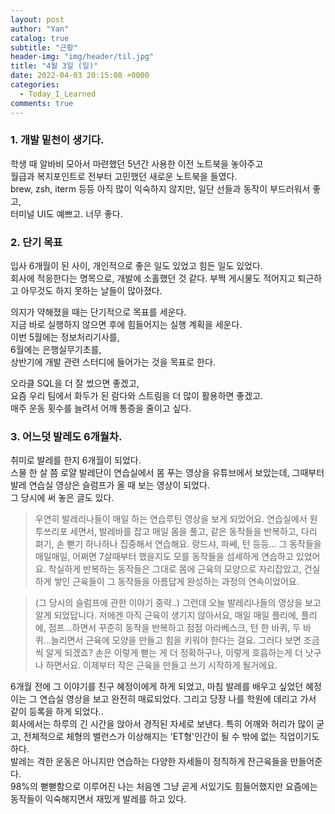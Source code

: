 ```yaml
---
layout: post
author: "Yan"
catalog: true
subtitle: "근황"
header-img: "img/header/til.jpg"
title: "4월 3일 (일)"
date: 2022-04-03 20:15:08 +0000
categories:
  - Today_I_Learned
comments: true
---
```


### 1. 개발 밑천이 생기다.

학생 때 알바비 모아서 마련했던 5년간 사용한 이전 노트북을 놓아주고  
월급과 복지포인트로 전부터 고민했던 새로운 노트북을 들였다.  
brew, zsh, iterm 등등 아직 많이 익숙하지 않지만, 일단 선들과 동작이 부드러워서 좋고,  
터미널 UI도 예쁘고. 너무 좋다.  

### 2. 단기 목표

입사 6개월이 된 사이, 개인적으로 좋은 일도 있었고 힘든 일도 있었다.  
회사에 적응한다는 명목으로, 개발에 소홀했던 것 같다. 부쩍 게시물도 적어지고 퇴근하고 아무것도 하지 못하는 날들이 많아졌다.  

의지가 약해졌을 때는 단기적으로 목표를 세운다.  
지금 바로 실행하지 않으면 후에 힘들어지는 실행 계획을 세운다.  
이번 5월에는 정보처리기사를,  
6월에는 은행실무기초를,  
상반기에 개발 관련 스터디에 들어가는 것을 목표로 한다.  

오라클 SQL을 더 잘 썼으면 좋겠고,  
요즘 우리 팀에서 화두가 된 람다와 스트림을 더 많이 활용하면 좋겠고.  
매주 운동 횟수를 늘려서 어깨 통증을 줄이고 싶다.  

### 3. 어느덧 발레도 6개월차.

취미로 발레를 한지 6개월이 되었다.  
스물 한 살 쯤 로얄 발레단이 연습실에서 몸 푸는 영상을 유튜브에서 보았는데, 그때부터 발레 연습실 영상은 슬럼프가 올 때 보는 영상이 되었다.  
그 당시에 써 놓은 글도 있다.  
> 우연히 발레리나들이 매일 하는 연습루틴 영상을 보게 되었어요. 연습실에서 원투쓰리포 세면서, 발레바를 잡고 매일 몸을 풀고, 같은 동작들을 반복하고, 다리 펴기, 손 뻗기 하나하나 집중해서 연습해요. 랑드샤, 파쎄, 턴 등등… 그 동작들을 매일매일, 어쩌면 7살때부터 했을지도 모를 동작들을 섬세하게 연습하고 있었어요. 착실하게 반복하는 동작들은 그대로 몸에 근육의 모양으로 자리잡았고, 건실하게 쌓인 근육들이 그 동작들을 아름답게 완성하는 과정의 연속이었어요.

> (그 당시의 슬럼프에 관한 이야기 중략..) 그런데 오늘 발레리나들의 영상을 보고 알게 되었답니다. 저에겐 아직 근육이 생기지 않아서요, 매일 매일 플리에, 플리에, 점프…하면서 꾸준히 동작을 반복하고 점점 아라베스크, 턴 한 바퀴, 두 바퀴...늘리면서 근육에 모양을 만들고 힘을 키워야 한다는 걸요. 그러다 보면 조금씩 알게 되겠죠? 손은 이렇게 뻗는 게 더 정확하구나, 이렇게 호흡하는게 더 낫구나 하면서요. 이제부터 작은 근육을 만들고 쓰기 시작하게 될거에요.

6개월 전에 그 이야기를 친구 혜정이에게 하게 되었고, 마침 발레를 배우고 싶었던 혜정이는 그 연습실 영상을 보고 완전히 매료되었다. 그리고 당장 나를 학원에 데리고 가서 같이 등록을 하게 되었다..  
회사에서는 하루의 긴 시간을 앉아서 경직된 자세로 보낸다. 특히 어깨와 허리가 많이 굳고, 전체적으로 체형의 밸런스가 이상해지는 'ET형'인간이 될 수 밖에 없는 직업이기도 하다.  
발레는 격한 운동은 아니지만 연습하는 다양한 자세들이 정직하게 잔근육들을 만들어준다.  
98%의 뻗뻗함으로 이루어진 나는 처음엔 그냥 곧게 서있기도 힘들어했지만 요즘에는 동작들이 익숙해지면서 재밌게 발레를 하고 있다.  